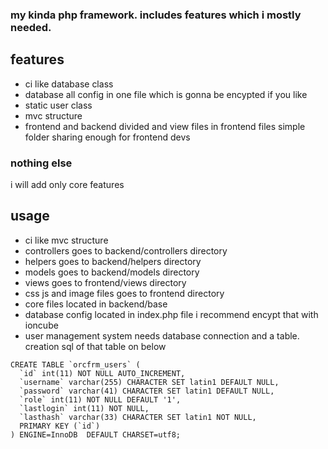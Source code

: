 ### my kinda php framework. includes features which i mostly needed.

## features
- ci like database class
- database all config in one file which is gonna be encypted if you like
- static user class
- mvc structure
- frontend and backend divided and view files in frontend files simple folder sharing enough for frontend devs

### nothing else
i will add only core features

## usage
- ci like mvc structure
- controllers goes to backend/controllers directory
- helpers goes to backend/helpers directory
- models goes to backend/models directory
- views goes to frontend/views directory
- css js and image files goes to frontend directory
- core files located in backend/base
- database config located in index.php file i recommend encypt that with ioncube
- user management system needs database connection and a table. creation sql of that table on below
```
CREATE TABLE `orcfrm_users` (
  `id` int(11) NOT NULL AUTO_INCREMENT,
  `username` varchar(255) CHARACTER SET latin1 DEFAULT NULL,
  `password` varchar(41) CHARACTER SET latin1 DEFAULT NULL,
  `role` int(11) NOT NULL DEFAULT '1',
  `lastlogin` int(11) NOT NULL,
  `lasthash` varchar(33) CHARACTER SET latin1 NOT NULL,
  PRIMARY KEY (`id`)
) ENGINE=InnoDB  DEFAULT CHARSET=utf8;
```
